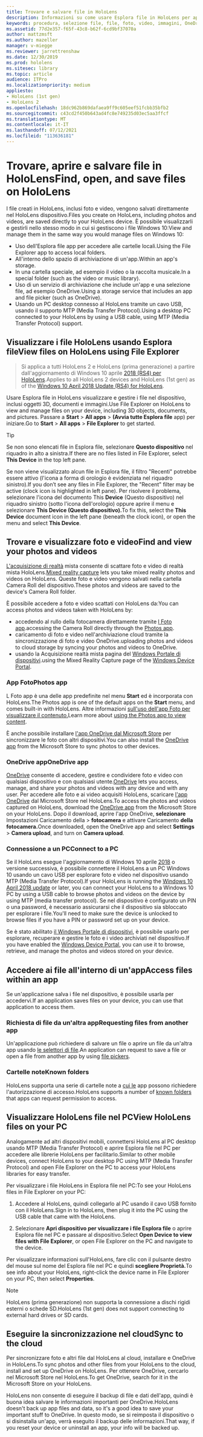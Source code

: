 ```yaml
---
title: Trovare e salvare file in HoloLens
description: Informazioni su come usare Esplora file in HoloLens per aprire, visualizzare e gestire i file nel dispositivo di realtà mista.
keywords: procedura, selezione file, file, foto, video, immagini, OneDrive, archiviazione, Esplora file, hololens
ms.assetid: 77d2e357-f65f-43c8-b62f-6cd9bf37070a
author: mattzmsft
ms.author: mazeller
manager: v-miegge
ms.reviewer: jarrettrenshaw
ms.date: 12/30/2019
ms.prod: hololens
ms.sitesec: library
ms.topic: article
audience: ITPro
ms.localizationpriority: medium
appliesto:
- HoloLens (1st gen)
- HoloLens 2
ms.openlocfilehash: 18dc962b869dafaea9ff9c605eef51fcbb35bfb2
ms.sourcegitcommit: c43cd2f450b643ad4fc8e749235d03ec5aa3ffcf
ms.translationtype: MT
ms.contentlocale: it-IT
ms.lasthandoff: 07/12/2021
ms.locfileid: "113636181"
---
```

# <a name="find-open-and-save-files-on-hololens"></a><span data-ttu-id="4558d-104">Trovare, aprire e salvare file in HoloLens</span><span class="sxs-lookup"><span data-stu-id="4558d-104">Find, open, and save files on HoloLens</span></span>

<span data-ttu-id="4558d-105">I file creati in HoloLens, inclusi foto e video, vengono salvati direttamente nel HoloLens dispositivo.</span><span class="sxs-lookup"><span data-stu-id="4558d-105">Files you create on HoloLens, including photos and videos, are saved directly to your HoloLens device.</span></span> <span data-ttu-id="4558d-106">È possibile visualizzarli e gestirli nello stesso modo in cui si gestiscono i file Windows 10:</span><span class="sxs-lookup"><span data-stu-id="4558d-106">View and manage them in the same way you would manage files on Windows 10:</span></span>

- <span data-ttu-id="4558d-107">Uso dell'Esplora file app per accedere alle cartelle locali.</span><span class="sxs-lookup"><span data-stu-id="4558d-107">Using the File Explorer app to access local folders.</span></span>
- <span data-ttu-id="4558d-108">All'interno dello spazio di archiviazione di un'app.</span><span class="sxs-lookup"><span data-stu-id="4558d-108">Within an app's storage.</span></span>
- <span data-ttu-id="4558d-109">In una cartella speciale, ad esempio il video o la raccolta musicale.</span><span class="sxs-lookup"><span data-stu-id="4558d-109">In a special folder (such as the video or music library).</span></span>
- <span data-ttu-id="4558d-110">Uso di un servizio di archiviazione che include un'app e una selezione file, ad esempio OneDrive.</span><span class="sxs-lookup"><span data-stu-id="4558d-110">Using a storage service that includes an app and file picker (such as OneDrive).</span></span>
- <span data-ttu-id="4558d-111">Usando un PC desktop connesso al HoloLens tramite un cavo USB, usando il supporto MTP (Media Transfer Protocol).</span><span class="sxs-lookup"><span data-stu-id="4558d-111">Using a desktop PC connected to your HoloLens by using a USB cable, using MTP (Media Transfer Protocol) support.</span></span>

## <a name="view-files-on-hololens-using-file-explorer"></a><span data-ttu-id="4558d-112">Visualizzare i file HoloLens usando Esplora file</span><span class="sxs-lookup"><span data-stu-id="4558d-112">View files on HoloLens using File Explorer</span></span>

> <span data-ttu-id="4558d-113">Si applica a tutti HoloLens 2 e HoloLens (prima generazione) a partire dall'aggiornamento di Windows 10 aprile [2018 (RS4) per HoloLens](/windows/mixed-reality/release-notes-april-2018).</span><span class="sxs-lookup"><span data-stu-id="4558d-113">Applies to all HoloLens 2 devices and HoloLens (1st gen) as of the [Windows 10 April 2018 Update (RS4) for HoloLens](/windows/mixed-reality/release-notes-april-2018).</span></span>

<span data-ttu-id="4558d-114">Usare Esplora file in HoloLens visualizzare e gestire i file nel dispositivo, inclusi oggetti 3D, documenti e immagini.</span><span class="sxs-lookup"><span data-stu-id="4558d-114">Use File Explorer on HoloLens to view and manage files on your device, including 3D objects, documents, and pictures.</span></span> <span data-ttu-id="4558d-115">Passare a **Start**   >  **All apps**   >  **(Avvia tutte Esplora file** app) per iniziare.</span><span class="sxs-lookup"><span data-stu-id="4558d-115">Go to **Start**  > **All apps**  > **File Explorer** to get started.</span></span>

> [!TIP]
> <span data-ttu-id="4558d-116">Se non sono elencati file in Esplora file, selezionare **Questo dispositivo** nel riquadro in alto a sinistra.</span><span class="sxs-lookup"><span data-stu-id="4558d-116">If there are no files listed in File Explorer, select **This Device** in the top left pane.</span></span>

<span data-ttu-id="4558d-117">Se non viene visualizzato alcun file in Esplora file, il filtro "Recenti" potrebbe essere attivo (l'icona a forma di orologio è evidenziata nel riquadro sinistro).</span><span class="sxs-lookup"><span data-stu-id="4558d-117">If you don’t see any files in File Explorer, the "Recent" filter may be active (clock icon is highlighted in left pane).</span></span> <span data-ttu-id="4558d-118">Per risolvere il problema, selezionare l'icona del documento This **Device** (Questo dispositivo) nel riquadro sinistro (sotto l'icona dell'orologio) oppure aprire il menu e selezionare **This Device (Questo dispositivo).**</span><span class="sxs-lookup"><span data-stu-id="4558d-118">To fix this, select the **This Device** document icon in the left pane (beneath the clock icon), or open the menu and select **This Device**.</span></span>

## <a name="find-and-view-your-photos-and-videos"></a><span data-ttu-id="4558d-119">Trovare e visualizzare foto e video</span><span class="sxs-lookup"><span data-stu-id="4558d-119">Find and view your photos and videos</span></span>

<span data-ttu-id="4558d-120">[L'acquisizione di realtà](holographic-photos-and-videos.md) mista consente di scattare foto e video di realtà mista HoloLens.</span><span class="sxs-lookup"><span data-stu-id="4558d-120">[Mixed reality capture](holographic-photos-and-videos.md) lets you take mixed reality photos and videos on HoloLens.</span></span>  <span data-ttu-id="4558d-121">Queste foto e video vengono salvati nella cartella Camera Roll del dispositivo.</span><span class="sxs-lookup"><span data-stu-id="4558d-121">These photos and videos are saved to the device's Camera Roll folder.</span></span>

<span data-ttu-id="4558d-122">È possibile accedere a foto e video scattati con HoloLens da:</span><span class="sxs-lookup"><span data-stu-id="4558d-122">You can access photos and videos taken with HoloLens by:</span></span>

- <span data-ttu-id="4558d-123">accedendo al rullo della fotocamera direttamente tramite [l Foto app](holographic-photos-and-videos.md).</span><span class="sxs-lookup"><span data-stu-id="4558d-123">accessing the Camera Roll directly through the [Photos app](holographic-photos-and-videos.md).</span></span>
- <span data-ttu-id="4558d-124">caricamento di foto e video nell'archiviazione cloud tramite la sincronizzazione di foto e video OneDrive.</span><span class="sxs-lookup"><span data-stu-id="4558d-124">uploading photos and videos to cloud storage by syncing your photos and videos to OneDrive.</span></span>
- <span data-ttu-id="4558d-125">usando la Acquisizione realtà mista pagina del [Windows Portale di dispositivi](/windows/mixed-reality/using-the-windows-device-portal#mixed-reality-capture).</span><span class="sxs-lookup"><span data-stu-id="4558d-125">using the Mixed Reality Capture page of the [Windows Device Portal](/windows/mixed-reality/using-the-windows-device-portal#mixed-reality-capture).</span></span>

### <a name="photos-app"></a><span data-ttu-id="4558d-126">App Foto</span><span class="sxs-lookup"><span data-stu-id="4558d-126">Photos app</span></span>

<span data-ttu-id="4558d-127">L Foto app è una delle app predefinite nel menu **Start** ed è incorporata con HoloLens.</span><span class="sxs-lookup"><span data-stu-id="4558d-127">The Photos app is one of the default apps on the **Start** menu, and comes built-in with HoloLens.</span></span> <span data-ttu-id="4558d-128">Altre informazioni [sull'uso dell'app Foto per visualizzare il contenuto.](holographic-photos-and-videos.md)</span><span class="sxs-lookup"><span data-stu-id="4558d-128">Learn more about [using the Photos app to view content](holographic-photos-and-videos.md).</span></span>

<span data-ttu-id="4558d-129">È anche possibile installare [l'app OneDrive dal Microsoft Store](https://www.microsoft.com/p/onedrive/9wzdncrfj1p3) per sincronizzare le foto con altri dispositivi.</span><span class="sxs-lookup"><span data-stu-id="4558d-129">You can also install the [OneDrive app](https://www.microsoft.com/p/onedrive/9wzdncrfj1p3) from the Microsoft Store to sync photos to other devices.</span></span>

### <a name="onedrive-app"></a><span data-ttu-id="4558d-130">OneDrive app</span><span class="sxs-lookup"><span data-stu-id="4558d-130">OneDrive app</span></span>

<span data-ttu-id="4558d-131">[OneDrive](https://onedrive.live.com/) consente di accedere, gestire e condividere foto e video con qualsiasi dispositivo e con qualsiasi utente.</span><span class="sxs-lookup"><span data-stu-id="4558d-131">[OneDrive](https://onedrive.live.com/) lets you access, manage, and share your photos and videos with any device and with any user.</span></span> <span data-ttu-id="4558d-132">Per accedere alle foto e ai video acquisiti HoloLens, scaricare [l'app OneDrive](https://www.microsoft.com/p/onedrive/9wzdncrfj1p3) dal Microsoft Store nel HoloLens.</span><span class="sxs-lookup"><span data-stu-id="4558d-132">To access the photos and videos captured on HoloLens, download the [OneDrive app](https://www.microsoft.com/p/onedrive/9wzdncrfj1p3) from the Microsoft Store on your HoloLens.</span></span> <span data-ttu-id="4558d-133">Dopo il download, aprire l'app OneDrive, **selezionare** Impostazioni Caricamento della  >  **fotocamera** e attivare Caricamento **della fotocamera.**</span><span class="sxs-lookup"><span data-stu-id="4558d-133">Once downloaded, open the OneDrive app and select **Settings** > **Camera upload**, and turn on **Camera upload**.</span></span>

### <a name="connect-to-a-pc"></a><span data-ttu-id="4558d-134">Connessione a un PC</span><span class="sxs-lookup"><span data-stu-id="4558d-134">Connect to a PC</span></span>

<span data-ttu-id="4558d-135">Se il HoloLens esegue l'aggiornamento di Windows 10 aprile [2018](/windows/mixed-reality/release-notes-april-2018) o versione successiva, è possibile connettere il HoloLens a un PC Windows 10 usando un cavo USB per esplorare foto e video nel dispositivo usando MTP (Media Transfer Protocol).</span><span class="sxs-lookup"><span data-stu-id="4558d-135">If your HoloLens is running the [Windows 10 April 2018 update](/windows/mixed-reality/release-notes-april-2018) or later, you can connect your HoloLens to a Windows 10 PC by using a USB cable to browse photos and videos on the device by using MTP (media transfer protocol).</span></span> <span data-ttu-id="4558d-136">Se nel dispositivo è configurato un PIN o una password, è necessario assicurarsi che il dispositivo sia sbloccato per esplorare i file.</span><span class="sxs-lookup"><span data-stu-id="4558d-136">You'll need to make sure the device is unlocked to browse files if you have a PIN or password set up on your device.</span></span>  

<span data-ttu-id="4558d-137">Se è stato abilitato [il Windows Portale di dispositivi](/windows/mixed-reality/using-the-windows-device-portal), è possibile usarlo per esplorare, recuperare e gestire le foto e i video archiviati nel dispositivo.</span><span class="sxs-lookup"><span data-stu-id="4558d-137">If you have enabled the [Windows Device Portal](/windows/mixed-reality/using-the-windows-device-portal), you can use it to browse, retrieve, and manage the photos and videos stored on your device.</span></span>

## <a name="access-files-within-an-app"></a><span data-ttu-id="4558d-138">Accedere ai file all'interno di un'app</span><span class="sxs-lookup"><span data-stu-id="4558d-138">Access files within an app</span></span>

<span data-ttu-id="4558d-139">Se un'applicazione salva i file nel dispositivo, è possibile usarla per accedervi.</span><span class="sxs-lookup"><span data-stu-id="4558d-139">If an application saves files on your device, you can use that application to access them.</span></span>

### <a name="requesting-files-from-another-app"></a><span data-ttu-id="4558d-140">Richiesta di file da un'altra app</span><span class="sxs-lookup"><span data-stu-id="4558d-140">Requesting files from another app</span></span>

<span data-ttu-id="4558d-141">Un'applicazione può richiedere di salvare un file o aprire un file da un'altra app usando [le selettori di file](/windows/mixed-reality/app-model#file-pickers).</span><span class="sxs-lookup"><span data-stu-id="4558d-141">An application can request to save a file or open a file from another app by using [file pickers](/windows/mixed-reality/app-model#file-pickers).</span></span>

### <a name="known-folders"></a><span data-ttu-id="4558d-142">Cartelle note</span><span class="sxs-lookup"><span data-stu-id="4558d-142">Known folders</span></span>

<span data-ttu-id="4558d-143">HoloLens supporta una serie di cartelle note a [cui le](/windows/mixed-reality/app-model#known-folders) app possono richiedere l'autorizzazione di accesso.</span><span class="sxs-lookup"><span data-stu-id="4558d-143">HoloLens supports a number of [known folders](/windows/mixed-reality/app-model#known-folders) that apps can request permission to access.</span></span>

## <a name="view-hololens-files-on-your-pc"></a><span data-ttu-id="4558d-144">Visualizzare HoloLens file nel PC</span><span class="sxs-lookup"><span data-stu-id="4558d-144">View HoloLens files on your PC</span></span>

<span data-ttu-id="4558d-145">Analogamente ad altri dispositivi mobili, connettersi HoloLens al PC desktop usando MTP (Media Transfer Protocol) e aprire Esplora file nel PC per accedere alle librerie HoloLens per facilitarlo.</span><span class="sxs-lookup"><span data-stu-id="4558d-145">Similar to other mobile devices, connect HoloLens to your desktop PC using MTP (Media Transfer Protocol) and open File Explorer on the PC to access your HoloLens libraries for easy transfer.</span></span>

<span data-ttu-id="4558d-146">Per visualizzare i file HoloLens in Esplora file nel PC:</span><span class="sxs-lookup"><span data-stu-id="4558d-146">To see your HoloLens files in File Explorer on your PC:</span></span>

1. <span data-ttu-id="4558d-147">Accedere al HoloLens, quindi collegarlo al PC usando il cavo USB fornito con il HoloLens.</span><span class="sxs-lookup"><span data-stu-id="4558d-147">Sign in to HoloLens, then plug it into the PC using the USB cable that came with the HoloLens.</span></span>

1. <span data-ttu-id="4558d-148">Selezionare **Apri dispositivo per visualizzare i file Esplora file** o aprire Esplora file nel PC e passare al dispositivo.</span><span class="sxs-lookup"><span data-stu-id="4558d-148">Select **Open Device to view files with File Explorer**, or open File Explorer on the PC and navigate to the device.</span></span>

<span data-ttu-id="4558d-149">Per visualizzare informazioni sull'HoloLens, fare clic con il pulsante destro del mouse sul nome del Esplora file nel PC e quindi **scegliere Proprietà.**</span><span class="sxs-lookup"><span data-stu-id="4558d-149">To see info about your HoloLens, right-click the device name in File Explorer on your PC, then select **Properties**.</span></span>

> [!NOTE]
> <span data-ttu-id="4558d-150">HoloLens (prima generazione) non supporta la connessione a dischi rigidi esterni o schede SD.</span><span class="sxs-lookup"><span data-stu-id="4558d-150">HoloLens (1st gen) does not support connecting to external hard drives or SD cards.</span></span>

## <a name="sync-to-the-cloud"></a><span data-ttu-id="4558d-151">Eseguire la sincronizzazione nel cloud</span><span class="sxs-lookup"><span data-stu-id="4558d-151">Sync to the cloud</span></span>

<span data-ttu-id="4558d-152">Per sincronizzare foto e altri file dal HoloLens al cloud, installare e OneDrive in HoloLens.</span><span class="sxs-lookup"><span data-stu-id="4558d-152">To sync photos and other files from your HoloLens to the cloud, install and set up OneDrive on HoloLens.</span></span> <span data-ttu-id="4558d-153">Per ottenere OneDrive, cercarlo nel Microsoft Store nel HoloLens.</span><span class="sxs-lookup"><span data-stu-id="4558d-153">To get OneDrive, search for it in the Microsoft Store on your HoloLens.</span></span>

<span data-ttu-id="4558d-154">HoloLens non consente di eseguire il backup di file e dati dell'app, quindi è buona idea salvare le informazioni importanti per OneDrive.</span><span class="sxs-lookup"><span data-stu-id="4558d-154">HoloLens doesn't back up app files and data, so it's a good idea to save your important stuff to OneDrive.</span></span> <span data-ttu-id="4558d-155">In questo modo, se si reimposta il dispositivo o si disinstalla un'app, verrà eseguito il backup delle informazioni.</span><span class="sxs-lookup"><span data-stu-id="4558d-155">That way, if you reset your device or uninstall an app, your info will be backed up.</span></span>
